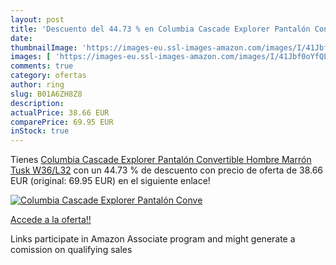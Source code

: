 ```yaml
---
layout: post
title: 'Descuento del 44.73 % en Columbia Cascade Explorer Pantalón Conve'
date: 
thumbnailImage: 'https://images-eu.ssl-images-amazon.com/images/I/41Jbf0oYfQL._SL200_.jpg'
images: [ 'https://images-eu.ssl-images-amazon.com/images/I/41Jbf0oYfQL._SL200_.jpg' ]
comments: true
category: ofertas
author: ring
slug: B01A6ZH8Z8
description:
actualPrice: 38.66 EUR
comparePrice: 69.95 EUR
inStock: true
---
```


Tienes [Columbia Cascade Explorer Pantalón Convertible  Hombre  Marrón  Tusk   W36/L32](https://www.amazon.es/dp/B01A6ZH8Z8/?tag=tolees-21) con un 44.73 % de descuento con precio de oferta de 38.66 EUR (original: 69.95 EUR) en el siguiente enlace!

[![Columbia Cascade Explorer Pantalón Conve](https://images-eu.ssl-images-amazon.com/images/I/41Jbf0oYfQL._SL200_.jpg)](https://www.amazon.es/dp/B01A6ZH8Z8/?tag=tolees-21)

[Accede a la oferta!!](https://www.amazon.es/dp/B01A6ZH8Z8/?tag=tolees-21)

Links participate in Amazon Associate program and might generate a comission on qualifying sales


